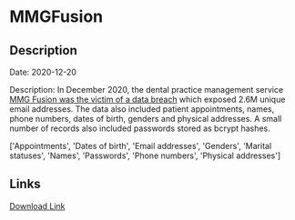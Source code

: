 # MMGFusion

## Description

Date: 2020-12-20

Description:
In December 2020, the dental practice management service <a href="https://www.riskbasedsecurity.com/2021/02/19/dark-web-roundup-january-2021/" target="_blank" rel="noopener">MMG Fusion was the victim of a data breach</a> which exposed 2.6M unique email addresses. The data also included patient appointments, names, phone numbers, dates of birth, genders and physical addresses. A small number of records also included passwords stored as bcrypt hashes.


['Appointments', 'Dates of birth', 'Email addresses', 'Genders', 'Marital statuses', 'Names', 'Passwords', 'Phone numbers', 'Physical addresses']

## Links

[Download Link](https://link-to.net/1229997/215.79823562214239/dynamic/?r=bW1nZnVzaW9uLmNvbQ==)